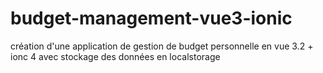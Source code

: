 # budget-management-vue3-ionic
création d'une application de gestion de budget personnelle en vue 3.2 + ionc 4 avec stockage des données en localstorage
